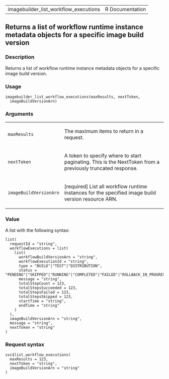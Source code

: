 <table style="width: 100%;">
<tbody>
<tr class="odd">
<td>imagebuilder_list_workflow_executions</td>
<td style="text-align: right;">R Documentation</td>
</tr>
</tbody>
</table>

## Returns a list of workflow runtime instance metadata objects for a specific image build version

### Description

Returns a list of workflow runtime instance metadata objects for a
specific image build version.

### Usage

    imagebuilder_list_workflow_executions(maxResults, nextToken,
      imageBuildVersionArn)

### Arguments

<table>
<colgroup>
<col style="width: 35%" />
<col style="width: 65%" />
</colgroup>
<tbody>
<tr class="odd">
<td><code
id="imagebuilder_list_workflow_executions_:_maxResults">maxResults</code></td>
<td><p>The maximum items to return in a request.</p></td>
</tr>
<tr class="even">
<td><code
id="imagebuilder_list_workflow_executions_:_nextToken">nextToken</code></td>
<td><p>A token to specify where to start paginating. This is the
NextToken from a previously truncated response.</p></td>
</tr>
<tr class="odd">
<td><code
id="imagebuilder_list_workflow_executions_:_imageBuildVersionArn">imageBuildVersionArn</code></td>
<td><p>[required] List all workflow runtime instances for the specified
image build version resource ARN.</p></td>
</tr>
</tbody>
</table>

### Value

A list with the following syntax:

    list(
      requestId = "string",
      workflowExecutions = list(
        list(
          workflowBuildVersionArn = "string",
          workflowExecutionId = "string",
          type = "BUILD"|"TEST"|"DISTRIBUTION",
          status = "PENDING"|"SKIPPED"|"RUNNING"|"COMPLETED"|"FAILED"|"ROLLBACK_IN_PROGRESS"|"ROLLBACK_COMPLETED",
          message = "string",
          totalStepCount = 123,
          totalStepsSucceeded = 123,
          totalStepsFailed = 123,
          totalStepsSkipped = 123,
          startTime = "string",
          endTime = "string"
        )
      ),
      imageBuildVersionArn = "string",
      message = "string",
      nextToken = "string"
    )

### Request syntax

    svc$list_workflow_executions(
      maxResults = 123,
      nextToken = "string",
      imageBuildVersionArn = "string"
    )
